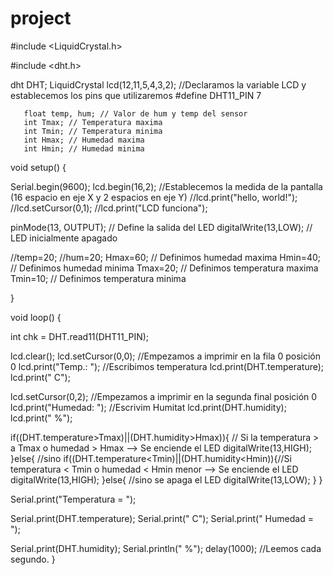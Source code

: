 # project
#include <LiquidCrystal.h>

#include <dht.h>

dht DHT;
LiquidCrystal lcd(12,11,5,4,3,2); //Declaramos la variable LCD y establecemos los pins que utilizaremos
#define DHT11_PIN 7

       float temp, hum; // Valor de hum y temp del sensor
       int Tmax; // Temperatura maxima
       int Tmin; // Temperatura minima
       int Hmax; // Humedad maxima
       int Hmin; // Humedad minima
      
void setup() {

Serial.begin(9600);
lcd.begin(16,2); //Establecemos la medida de la pantalla (16 espacio en eje X y 2 espacios en eje Y)
//lcd.print("hello, world!");
//lcd.setCursor(0,1);
//lcd.print("LCD funciona");

pinMode(13, OUTPUT); // Define la salida del LED
digitalWrite(13,LOW); // LED inicialmente apagado

//temp=20;
//hum=20;
Hmax=60; // Definimos humedad maxima
Hmin=40; // Definimos humedad minima
Tmax=20; // Definimos temperatura maxima
Tmin=10; // Definimos temperatura minima

}

void loop() {

int chk = DHT.read11(DHT11_PIN);

lcd.clear();
lcd.setCursor(0,0); //Empezamos a imprimir en la fila 0 posición 0
lcd.print("Temp.: "); //Escribimos temperatura
lcd.print(DHT.temperature);
lcd.print(" C");

lcd.setCursor(0,2); //Empezamos a imprimir en la segunda final posición 0
lcd.print("Humedad: "); //Escrivim Humitat
lcd.print(DHT.humidity);
lcd.print(" %");

if((DHT.temperature>Tmax)||(DHT.humidity>Hmax)){ // Si la temperatura > a Tmax o humedad > Hmax --> Se enciende el LED
  digitalWrite(13,HIGH);
}else{ //sino
  if((DHT.temperature<Tmin)||(DHT.humidity<Hmin)){//Si temperatura < Tmin o humedad < Hmin menor --> Se enciende el LED
    digitalWrite(13,HIGH);
  }else{ //sino se apaga el LED
    digitalWrite(13,LOW);
  }
}

Serial.print("Temperatura = ");

  Serial.print(DHT.temperature);
  Serial.print(" C");
  Serial.print("  Humedad = ");
  
  Serial.print(DHT.humidity);
  Serial.println(" %");
  delay(1000); //Leemos cada segundo.
}

       
